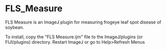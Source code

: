 # FLS_Measure

FLS Measure is an ImageJ plugin for measuring frogeye leaf spot disease of soybean. 

To install, copy the "FLS Measure.ijm" file to the ImageJ/plugins (or FIJI/plugins) directory. Restart ImageJ or go to Help>Refresh Menus
